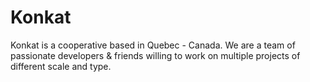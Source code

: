# Konkat
Konkat is a cooperative based in Quebec - Canada. We are a team of passionate developers & friends willing to work on multiple projects of different scale and type.
